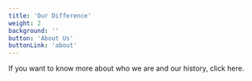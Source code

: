 ```yaml
---
title: 'Our Difference'
weight: 2
background: ''
button: 'About Us'
buttonLink: 'about'
---
```


If you want to know more about who we are and our history, click here.
